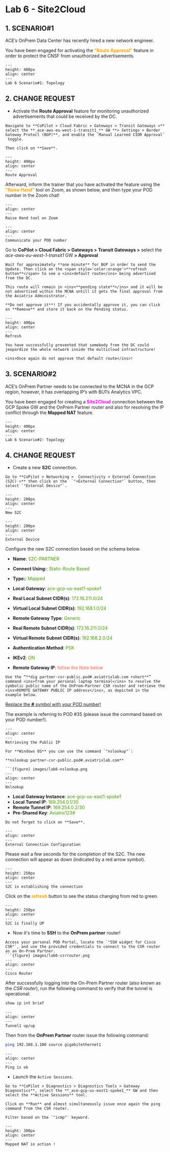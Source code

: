 # Lab 6 - Site2Cloud

## 1. SCENARIO#1

ACE’s OnPrem Data Center has recently hired a new network engineer.

You have been engaged for activating the <span style='color:orange'>**“Route Approval”**</span> feature in order to protect the CNSF from unauthorized advertisements.

```{figure} images/lab6-topology.png
---
height: 400px
align: center
---
Lab 6 Scenario#1: Topology
```

## 2. CHANGE REQUEST

- Activate the **Route Approval** feature for monitoring unauthorized advertisements that could be received by the DC.

```{tip}
Navigate to **CoPilot > Cloud Fabric > Gateways > Transit Gateways >** select the **_ace-aws-eu-west-1-transit1_** GW **> Settings > Border Gateway Protocl (BGP)**, and enable the `Manual Learned CIDR Approval`
 toggle.

Then click on **Save**.
```

```{figure} images/lab6-routeapproval.png
---
height: 400px
align: center
---
Route Approval
```

Afterward, inform the trainer that you have activated the feature using the <span style='color:orange'>**“Raise Hand”**</span> tool on Zoom, as shown below, and then type your POD number in the Zoom chat!

```{figure} images/lab6-raise.png
---
align: center
---
Raise Hand tool on Zoom
```

```{figure} images/lab6-inform.png
---
align: center
---
Communicate your POD number
```

Go to **CoPilot > Cloud Fabric > Gateways > Transit Gateways >** select the *ace-aws-eu-west-1-transit1* GW **> Approval**

```{note}
Wait for approximately **one minute** for BGP in order to send the Update. Then click on the <span style='color:orange'>**refresh button**</span> to see a <ins>default route</ins> being advertised from the DC.

This route will remain in <ins>**pending state**</ins> and it will be not advertised within the MCNA untill it gets the final approval from the Aviatrix Administrator.

**Do not approve it**! If you accidentally approve it, you can click on **Remove** and store it back on the Pending status.
```

```{figure} images/lab6-pending.png
---
height: 400px
align: center
---
Refresh
```

```{important}
You have successfully prevented that somebody from the DC could jeopardize the whole network inside the multicloud infrastructure! 

<ins>Once again do not approve that default route</ins>!
```

## 3. SCENARIO#2

ACE’s OnPrem Partner needs to be connected to the MCNA in the GCP region, however, it has overlapping IP’s with BU1’s Analytics VPC.

You have been engaged for creating a <span style='color:#FF00FF'>**Site2Cloud**</span>
 connection between the GCP Spoke GW and the OnPrem Partner router and also for resolving the IP conflict through the **Mapped NAT** feature.

```{figure} images/lab6-topology2.png
---
height: 400px
align: center
---
Lab 6 Scenario#2: Topology
```

## 4. CHANGE REQUEST

- Create a new **S2C** connection.

```{tip}
Go to **CoPilot > Networking >  Connectivity > External Connection (S2C) >** then click on the  `"+External Connection"` button, then select `"External Device"`.
```

```{figure} images/lab6-s2c.png
---
height: 200px
align: center
---
New S2C
```

```{figure} images/lab6-s2c100.png
---
height: 200px
align: center
---
External Device
```

Configure the new S2C connection based on the schema below.

- **Name**: <span style='color:#479608'>S2C-PARTNER</span>

- **Connect Using:**: <span style='color:#479608'>Static-Route Based</span>
- **Type:**: <span style='color:#479608'>Mapped</span>

- **Local Gateway**: <span style='color:#479608'>ace-gcp-us-east1-spoke1</span>

- **Real Local Subnet CIDR(s)**: <span style='color:#479608'>172.16.211.0/24</span>

- **Virtual Local Subnet CIDR(s)**: <span style='color:#479608'>192.168.1.0/24</span>

- **Remote Gateway Type**: <span style='color:#479608'>Generic</span>

- **Real Remote Subnet CIDR(s)**: <span style='color:#479608'>172.16.211.0/24</span>

- **Virtual Remote Subnet CIDR(s)**: <span style='color:#479608'>192.168.2.0/24</span>

- **Authentication Method**: <span style='color:#479608'>PSK</span>

- **IKEv2**: <span style='color:#479608'>ON</span>

- **Remote Gateway IP**:  <span style='color:tomato'>follow the Note below</span>

```{note}
Use the “**dig partner-csr-public.pod#.aviatrixlab.com +short**” command <ins>from your personal laptop terminal</ins> to resolve the symbolic public name of the OnPrem-Partner CSR router and retrieve the <ins>REMOTE GATEWAY PUBLIC IP address</ins>, as depicted in the example below.
```

<ins>Replace the **#** symbol with your POD number!</ins>

The example is referring to POD #35 (please issue the command based on your POD number!).

```{figure} images/lab6-podnumber.png
---
align: center
---
Retrieving the Public IP
```

```{tip}
For **Windows OS** you can use the command `"nslookup"`:

**nslookup partner-csr-public.pod#.aviatrixlab.com**

```{figure} images/lab6-nslookup.png
---
align: center
---
Nslookup 
```

  - **Local Gateway Instance**: <span style='color:#479608'>ace-gcp-us-east1-spoke1</span>
  -  **Local Tunnel IP**: <span style='color:#479608'>169.254.0.1/30</span>
  -  **Remote Tunnel IP**: <span style='color:#479608'>169.254.0.2/30</span>
  -  **Pre-Shared Key**: <span style='color:#479608'>Aviatrix123#</span>

```{important}
Do not forget to click on **Save**.
```

```{figure} images/lab6-finals2c.png
---
align: center
---
External Connection Configuration
```

Please wait a few seconds for the completion of the S2C. The new connection will appear as down (indicated by a red arrow symbol).

```{figure} images/lab6-notdone.png
---
height: 250px
align: center
---
S2C is establishing the connection
```

Click on the <span style='color:orange'>**refresh**</span>
 button to see the status changing from red to green.

```{figure} images/lab6-s2cok.png
---
height: 250px
align: center
---
S2C is finally UP
```

- Now it's time to **SSH** to the **OnPrem partner** router!

```{tip}
Access your personal POD Portal, locate the `"SSH widget for Cisco CSR"`, and use the provided credentials to connect to the CSR router as an On-Prem Partner.
```{figure} images/lab6-csrrouter.png
---
align: center
---
Cisco Router
```

After successfully logging into the On-Prem Partner router (also known as the _CSR router_), run the following command to verify that the tunnel is operational:

```bash
show ip int brief
```

```{figure} images/lab6-tunnelup.png
---
align: center
---
Tunnel1 up/up
```

Then from the **OnPrem Partner** router issue the following command:

```bash
ping 192.168.1.100 source gigabitethernet1
```

```{figure} images/lab6-pingok2.png
---
align: center
---
Ping is ok
```

- Launch the `Active Sessions`.

```{tip}
Go to **CoPilot > Diagnostics > Diagnostics Tools > Gateway Diagnostics**, select the **_ace-gcp-us-east1-spoke1_** GW and then select the **Active Sessions** tool.

Click on **Run** and almost simultaneously issue once again the ping command from the CSR router.

Filter based on the `"icmp"` keyword.
```

```{figure} images/lab6-final.png
---
height: 300px
align: center
---
Mapped NAT in action !
```
